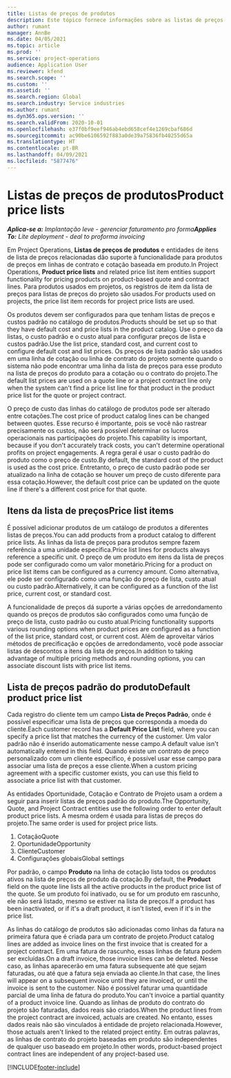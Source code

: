```yaml
---
title: Listas de preços de produtos
description: Este tópico fornece informações sobre as listas de preços em preços de catálogo usados para cotações e contratos de projetos.
author: rumant
manager: AnnBe
ms.date: 04/05/2021
ms.topic: article
ms.prod: ''
ms.service: project-operations
audience: Application User
ms.reviewer: kfend
ms.search.scope: ''
ms.custom: ''
ms.assetid: ''
ms.search.region: Global
ms.search.industry: Service industries
ms.author: rumant
ms.dyn365.ops.version: ''
ms.search.validFrom: 2020-10-01
ms.openlocfilehash: e37f0bf9eef946ab4ebd658cef4e1269cbaf686d
ms.sourcegitcommit: ac90be6106592f883a0de39a75836fb40255d65a
ms.translationtype: HT
ms.contentlocale: pt-BR
ms.lasthandoff: 04/09/2021
ms.locfileid: "5877476"
---
```

# <a name="product-price-lists"></a><span data-ttu-id="6c23d-103">Listas de preços de produtos</span><span class="sxs-lookup"><span data-stu-id="6c23d-103">Product price lists</span></span>

<span data-ttu-id="6c23d-104">_**Aplica-se a:** Implantação leve - gerenciar faturamento pro forma_</span><span class="sxs-lookup"><span data-stu-id="6c23d-104">_**Applies To:** Lite deployment - deal to proforma invoicing_</span></span>

 <span data-ttu-id="6c23d-105">Em Project Operations, **Listas de preços de produtos** e entidades de itens de lista de preços relacionadas dão suporte à funcionalidade para produtos de preços em linhas de contrato e cotação baseada em produto.</span><span class="sxs-lookup"><span data-stu-id="6c23d-105">In Project Operations, **Product price lists** and related price list item entities support functionality for pricing products on product-based quote and contract lines.</span></span> <span data-ttu-id="6c23d-106">Para produtos usados em projetos, os registros de item da lista de preços para listas de preços do projeto são usados.</span><span class="sxs-lookup"><span data-stu-id="6c23d-106">For products used on projects, the price list item records for project price lists are used.</span></span> 

<span data-ttu-id="6c23d-107">Os produtos devem ser configurados para que tenham listas de preços e custos padrão no catálogo de produtos.</span><span class="sxs-lookup"><span data-stu-id="6c23d-107">Products should be set up so that they have default cost and price lists in the product catalog.</span></span> <span data-ttu-id="6c23d-108">Use o preço da listas, o custo padrão e o custo atual para configurar preços de lista e custos padrão.</span><span class="sxs-lookup"><span data-stu-id="6c23d-108">Use the list price, standard cost, and current cost to configure default cost and list prices.</span></span> <span data-ttu-id="6c23d-109">Os preços de lista padrão são usados em uma linha de cotação ou linha de contrato do projeto somente quando o sistema não pode encontrar uma linha da lista de preços para esse produto na lista de preços do produto para a cotação ou o contrato do projeto.</span><span class="sxs-lookup"><span data-stu-id="6c23d-109">The default list prices are used on a quote line or a project contract line only when the system can't find a price list line for that product in the product price list for the quote or project contract.</span></span>

<span data-ttu-id="6c23d-110">O preço de custo das linhas do catálogo de produtos pode ser alterado entre cotações.</span><span class="sxs-lookup"><span data-stu-id="6c23d-110">The cost price of product catalog lines can be changed between quotes.</span></span> <span data-ttu-id="6c23d-111">Esse recurso é importante, pois se você não rastrear precisamente os custos, não será possível determinar os lucros operacionais nas participações do projeto.</span><span class="sxs-lookup"><span data-stu-id="6c23d-111">This capability is important, because if you don't accurately track costs, you can't determine operational profits on project engagements.</span></span> <span data-ttu-id="6c23d-112">A regra geral é usar o custo padrão do produto como o preço de custo.</span><span class="sxs-lookup"><span data-stu-id="6c23d-112">By default, the standard cost of the product is used as the cost price.</span></span> <span data-ttu-id="6c23d-113">Entretanto, o preço de custo padrão pode ser atualizado na linha de cotação se houver um preço de custo diferente para essa cotação.</span><span class="sxs-lookup"><span data-stu-id="6c23d-113">However, the default cost price can be updated on the quote line if there's a different cost price for that quote.</span></span>

## <a name="price-list-items"></a><span data-ttu-id="6c23d-114">Itens da lista de preços</span><span class="sxs-lookup"><span data-stu-id="6c23d-114">Price list items</span></span>

<span data-ttu-id="6c23d-115">É possível adicionar produtos de um catálogo de produtos a diferentes listas de preços.</span><span class="sxs-lookup"><span data-stu-id="6c23d-115">You can add products from a product catalog to different price lists.</span></span> <span data-ttu-id="6c23d-116">As linhas da lista de preços para produtos sempre fazem referência a uma unidade específica.</span><span class="sxs-lookup"><span data-stu-id="6c23d-116">Price list lines for products always reference a specific unit.</span></span> <span data-ttu-id="6c23d-117">O preço de um produto em itens da lista de preços pode ser configurado como um valor monetário.</span><span class="sxs-lookup"><span data-stu-id="6c23d-117">Pricing for a product on price list items can be configured as a currency amount.</span></span> <span data-ttu-id="6c23d-118">Como alternativa, ele pode ser configurado como uma função do preço de lista, custo atual ou custo padrão.</span><span class="sxs-lookup"><span data-stu-id="6c23d-118">Alternatively, it can be configured as a function of the list price, current cost, or standard cost.</span></span>

<span data-ttu-id="6c23d-119">A funcionalidade de preços dá suporte a várias opções de arredondamento quando os preços de produtos são configurados como uma função de preço de lista, custo padrão ou custo atual.</span><span class="sxs-lookup"><span data-stu-id="6c23d-119">Pricing functionality supports various rounding options when product prices are configured as a function of the list price, standard cost, or current cost.</span></span> <span data-ttu-id="6c23d-120">Além de aproveitar vários métodos de precificação e opções de arredondamento, você pode associar listas de descontos a itens da lista de preços.</span><span class="sxs-lookup"><span data-stu-id="6c23d-120">In addition to taking advantage of multiple pricing methods and rounding options, you can associate discount lists with price list items.</span></span> 

 
## <a name="default-product-price-list"></a><span data-ttu-id="6c23d-121">Lista de preços padrão do produto</span><span class="sxs-lookup"><span data-stu-id="6c23d-121">Default product price list</span></span>
<span data-ttu-id="6c23d-122">Cada registro do cliente tem um campo **Lista de Preços Padrão**, onde é possível especificar uma lista de preços que corresponda a moeda do cliente.</span><span class="sxs-lookup"><span data-stu-id="6c23d-122">Each customer record has a **Default Price List** field, where you can specify a price list that matches the currency of the customer.</span></span> <span data-ttu-id="6c23d-123">Um valor padrão não é inserido automaticamente nesse campo.</span><span class="sxs-lookup"><span data-stu-id="6c23d-123">A default value isn't automatically entered in this field.</span></span> <span data-ttu-id="6c23d-124">Quando existe um contrato de preço personalizado com um cliente específico, é possível usar esse campo para associar uma lista de preços a esse cliente.</span><span class="sxs-lookup"><span data-stu-id="6c23d-124">When a custom pricing agreement with a specific customer exists, you can use this field to associate a price list with that customer.</span></span>

<span data-ttu-id="6c23d-125">As entidades Oportunidade, Cotação e Contrato de Projeto usam a ordem a seguir para inserir listas de preços padrão do produto.</span><span class="sxs-lookup"><span data-stu-id="6c23d-125">The Opportunity, Quote, and Project Contract entities use the following order to enter default product price lists.</span></span> <span data-ttu-id="6c23d-126">A mesma ordem é usada para listas de preços do projeto.</span><span class="sxs-lookup"><span data-stu-id="6c23d-126">The same order is used for project price lists.</span></span>

1.  <span data-ttu-id="6c23d-127">Cotação</span><span class="sxs-lookup"><span data-stu-id="6c23d-127">Quote</span></span>
2.  <span data-ttu-id="6c23d-128">Oportunidade</span><span class="sxs-lookup"><span data-stu-id="6c23d-128">Opportunity</span></span>
3.  <span data-ttu-id="6c23d-129">Cliente</span><span class="sxs-lookup"><span data-stu-id="6c23d-129">Customer</span></span>
4.  <span data-ttu-id="6c23d-130">Configurações globais</span><span class="sxs-lookup"><span data-stu-id="6c23d-130">Global settings</span></span> 

<span data-ttu-id="6c23d-131">Por padrão, o campo **Produto** na linha de cotação lista todos os produtos ativos na lista de preços de produto da cotação.</span><span class="sxs-lookup"><span data-stu-id="6c23d-131">By default, the **Product** field on the quote line lists all the active products in the product price list of the quote.</span></span> <span data-ttu-id="6c23d-132">Se um produto foi inativado, ou se for um produto em rascunho, ele não será listado, mesmo se estiver na lista de preços.</span><span class="sxs-lookup"><span data-stu-id="6c23d-132">If a product has been inactivated, or if it's a draft product, it isn't listed, even if it's in the price list.</span></span> 

<span data-ttu-id="6c23d-133">As linhas do catálogo de produtos são adicionadas como linhas da fatura na primeira fatura que é criada para um contrato de projeto.</span><span class="sxs-lookup"><span data-stu-id="6c23d-133">Product catalog lines are added as invoice lines on the first invoice that is created for a project contract.</span></span> <span data-ttu-id="6c23d-134">Em uma fatura de rascunho, essas linhas de fatura podem ser excluídas.</span><span class="sxs-lookup"><span data-stu-id="6c23d-134">On a draft invoice, those invoice lines can be deleted.</span></span> <span data-ttu-id="6c23d-135">Nesse caso, as linhas aparecerão em uma fatura subsequente até que sejam faturadas, ou até que a fatura seja enviada ao cliente.</span><span class="sxs-lookup"><span data-stu-id="6c23d-135">In that case, the lines will appear on a subsequent invoice until they are invoiced, or until the invoice is sent to the customer.</span></span> <span data-ttu-id="6c23d-136">Não é possível faturar uma quantidade parcial de uma linha de fatura do produto.</span><span class="sxs-lookup"><span data-stu-id="6c23d-136">You can't invoice a partial quantity of a product invoice line.</span></span> <span data-ttu-id="6c23d-137">Quando as linhas de produto do contrato do projeto são faturadas, dados reais são criados.</span><span class="sxs-lookup"><span data-stu-id="6c23d-137">When the product lines from the project contract are invoiced, actuals are created.</span></span> <span data-ttu-id="6c23d-138">No entanto, esses dados reais não são vinculados à entidade de projeto relacionada.</span><span class="sxs-lookup"><span data-stu-id="6c23d-138">However, those actuals aren't linked to the related project entity.</span></span> <span data-ttu-id="6c23d-139">Em outras palavras, as linhas de contrato do projeto baseadas em produto são independentes de qualquer uso baseado em projeto.</span><span class="sxs-lookup"><span data-stu-id="6c23d-139">In other words, product-based project contract lines are independent of any project-based use.</span></span> 


[!INCLUDE[footer-include](../includes/footer-banner.md)]
